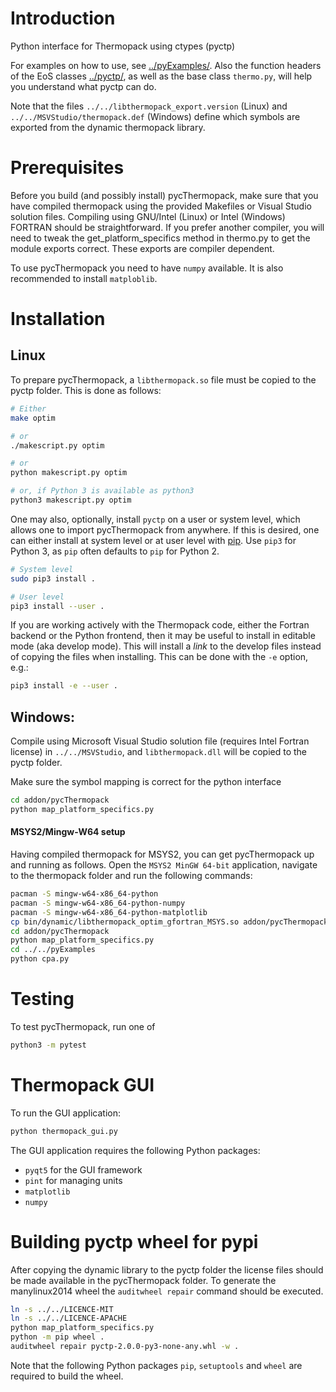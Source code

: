 # Introduction

Python interface for Thermopack using ctypes (pyctp)

For examples on how to use, see
[../pyExamples/](../pyExamples/README.md). Also the function headers
of the EoS classes [../pyctp/](../pyctp), as well as the base class
`thermo.py`, will help you understand what pyctp can do.


Note that the files `../../libthermopack_export.version` (Linux) and
`../../MSVStudio/thermopack.def` (Windows) define which symbols are exported
from the dynamic thermopack library.

# Prerequisites

Before you build (and possibly install) pycThermopack, make sure that
you have compiled thermopack using the provided Makefiles or Visual
Studio solution files. Compiling using GNU/Intel (Linux) or Intel (Windows)
FORTRAN should be straightforward. If you prefer another compiler,
you will need to tweak the get_platform_specifics method in thermo.py
to get the module exports correct. These exports are compiler
dependent.

To use pycThermopack you need to have `numpy` available. It is also recommended
to install `matploblib`.

# Installation

## Linux

To prepare pycThermopack, a `libthermopack.so` file must be copied to
the pyctp folder. This is done as follows:

```sh
# Either
make optim

# or
./makescript.py optim

# or
python makescript.py optim

# or, if Python 3 is available as python3
python3 makescript.py optim
```

One may also, optionally, install `pyctp` on a user or system level, which
allows one to import pycThermopack from anywhere. If this is desired, one can
either install at system level or at user level with
[pip](https://pypi.org/project/pip/). Use `pip3` for Python 3, as `pip` often
defaults to `pip` for Python 2.

```sh
# System level
sudo pip3 install .

# User level
pip3 install --user .
```

If you are working actively with the Thermopack code, either the Fortran
backend or the Python frontend, then it may be useful to install in editable
mode (aka develop mode). This will install a _link_ to the develop files
instead of copying the files when installing. This can be done with the `-e`
option, e.g.:

```bash
pip3 install -e --user .
```

## Windows:

Compile using Microsoft Visual Studio solution file (requires Intel Fortran
license) in `../../MSVStudio`, and `libthermopack.dll` will be copied to the
pyctp folder.

Make sure the symbol mapping is correct for the python interface
```bash
cd addon/pycThermopack
python map_platform_specifics.py
```

#### MSYS2/Mingw-W64 setup
Having compiled thermopack for MSYS2, you can get pycThermopack up and running
as follows. Open the `MSYS2 MinGW 64-bit` application, navigate to the
thermopack folder and run the following commands:

```bash
pacman -S mingw-w64-x86_64-python
pacman -S mingw-w64-x86_64-python-numpy
pacman -S mingw-w64-x86_64-python-matplotlib
cp bin/dynamic/libthermopack_optim_gfortran_MSYS.so addon/pycThermopack/pyctp/thermopack.dll
cd addon/pycThermopack
python map_platform_specifics.py
cd ../../pyExamples
python cpa.py
```

# Testing

To test pycThermopack, run one of

```sh
python3 -m pytest
```

# Thermopack GUI

To run the GUI application:

```sh
python thermopack_gui.py
```

The GUI application requires the following Python packages:

* `pyqt5` for the GUI framework
* `pint` for managing units
* `matplotlib`
* `numpy`

# Building pyctp wheel for pypi

After copying the dynamic library to the pyctp folder the license
files should be made available in the pycThermopack folder. To
generate the manylinux2014 wheel the `auditwheel repair` command
should be executed.

```sh
ln -s ../../LICENCE-MIT
ln -s ../../LICENCE-APACHE
python map_platform_specifics.py
python -m pip wheel .
auditwheel repair pyctp-2.0.0-py3-none-any.whl -w .
```

Note that the following Python packages `pip`, `setuptools` and
`wheel` are required to build the wheel.

